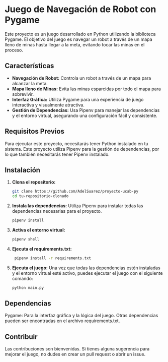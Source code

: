 # Juego de Navegación de Robot con Pygame

Este proyecto es un juego desarrollado en Python utilizando la biblioteca Pygame. El objetivo del juego es navegar un robot a través de un mapa lleno de minas hasta llegar a la meta, evitando tocar las minas en el proceso.

## Características

- **Navegación de Robot:** Controla un robot a través de un mapa para alcanzar la meta.
- **Mapa lleno de Minas:** Evita las minas esparcidas por todo el mapa para sobrevivir.
- **Interfaz Gráfica:** Utiliza Pygame para una experiencia de juego interactiva y visualmente atractiva.
- **Gestión de Dependencias:** Usa Pipenv para manejar las dependencias y el entorno virtual, asegurando una configuración fácil y consistente.

## Requisitos Previos

Para ejecutar este proyecto, necesitarás tener Python instalado en tu sistema. Este proyecto utiliza Pipenv para la gestión de dependencias, por lo que también necesitarás tener Pipenv instalado.

## Instalación

1. **Clona el repositorio:**

   ```bash
   git clone https://github.com/AdelSuarez/proyecto-ucab-py
   cd tu-repositorio-clonado
   ```

2. **Instala las dependencias:** Utiliza Pipenv para instalar todas las dependencias necesarias para el proyecto.

   ```bash
   pipenv install
   ```

3. **Activa el entorno virtual:**

   ```bash
   pipenv shell
   ```

4. **Ejecuta el requirements.txt:**

   ```bash
    pipenv install -r requirements.txt
   ```

5. **Ejecuta el juego:** Una vez que todas las dependencias estén instaladas y el entorno virtual esté activo, puedes ejecutar el juego con el siguiente comando:
   ```bash
   python main.py
   ```

## Dependencias

Pygame: Para la interfaz gráfica y la lógica del juego.
Otras dependencias pueden ser encontradas en el archivo requirements.txt.

## Contribuir

Las contribuciones son bienvenidas. Si tienes alguna sugerencia para mejorar el juego, no dudes en crear un pull request o abrir un issue.
